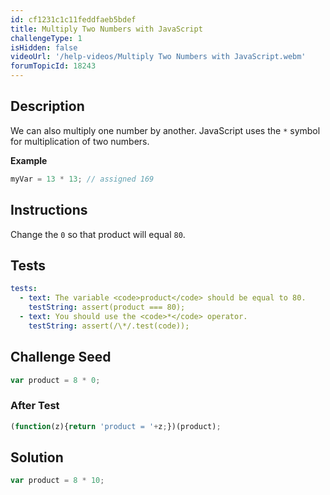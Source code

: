 ```yaml
---
id: cf1231c1c11feddfaeb5bdef
title: Multiply Two Numbers with JavaScript
challengeType: 1
isHidden: false
videoUrl: '/help-videos/Multiply Two Numbers with JavaScript.webm'
forumTopicId: 18243
---
```


## Description
<section id='description'>
We can also multiply one number by another.
JavaScript uses the <code>*</code> symbol for multiplication of two numbers.

<strong>Example</strong>

```js
myVar = 13 * 13; // assigned 169
```


</section>

## Instructions
<section id='instructions'>
Change the <code>0</code> so that product will equal <code>80</code>.
</section>

## Tests
<section id='tests'>

```yml
tests:
  - text: The variable <code>product</code> should be equal to 80.
    testString: assert(product === 80);
  - text: You should use the <code>*</code> operator.
    testString: assert(/\*/.test(code));

```

</section>

## Challenge Seed
<section id='challengeSeed'>

<div id='js-seed'>

```js
var product = 8 * 0;


```

</div>


### After Test
<div id='js-teardown'>

```js
(function(z){return 'product = '+z;})(product);
```

</div>

</section>

## Solution
<section id='solution'>


```js
var product = 8 * 10;
```

</section>
